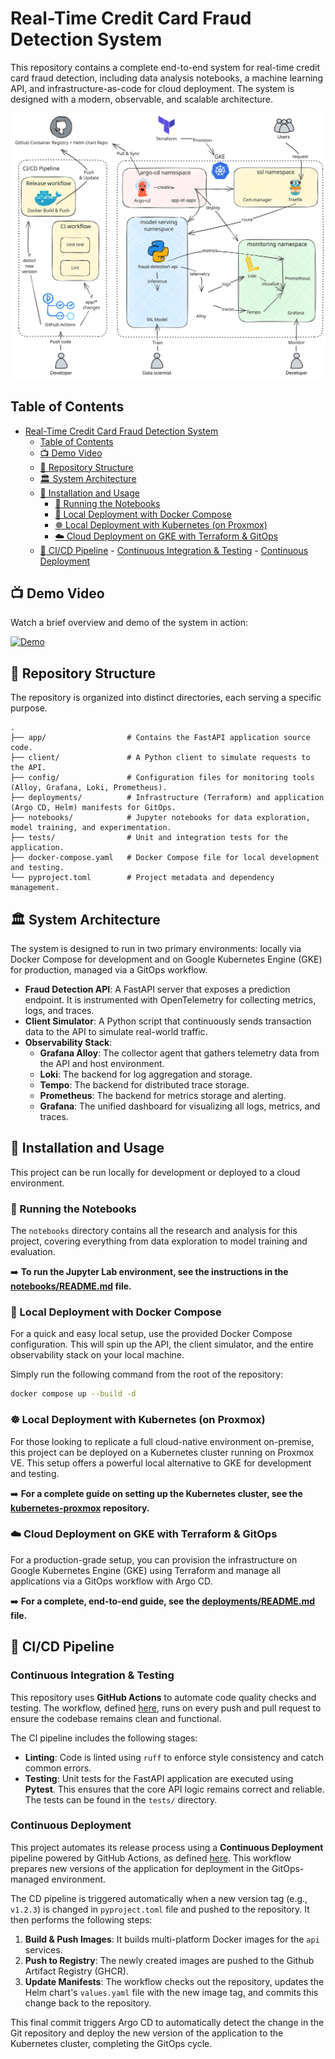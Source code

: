 # Real-Time Credit Card Fraud Detection System

This repository contains a complete end-to-end system for real-time credit card fraud detection, including data analysis notebooks, a machine learning API, and infrastructure-as-code for cloud deployment. The system is designed with a modern, observable, and scalable architecture.

![mlops1-arch](./deployments/images/mlops1-arch.excalidraw.svg)

## Table of Contents

<!--toc:start-->

- [Real-Time Credit Card Fraud Detection System](#real-time-credit-card-fraud-detection-system)
  - [Table of Contents](#table-of-contents)
  - [📺 Demo Video](#📺-demo-video)
  - [📂 Repository Structure](#📂-repository-structure)
  - [🏛️ System Architecture](#🏛️-system-architecture)
  - [🚀 Installation and Usage](#🚀-installation-and-usage)
    - [🔬 Running the Notebooks](#🔬-running-the-notebooks)
    - [🐳 Local Deployment with Docker Compose](#🐳-local-deployment-with-docker-compose)
    - [☸️ Local Deployment with Kubernetes (on Proxmox)](#️-local-deployment-with-kubernetes-on-proxmox)
    - [☁️ Cloud Deployment on GKE with Terraform & GitOps](#️-cloud-deployment-on-gke-with-terraform-gitops)
  - [🤖 CI/CD Pipeline](#🤖-cicd-pipeline) - [Continuous Integration & Testing](#continuous-integration-testing) - [Continuous Deployment](#continuous-deployment)
  <!--toc:end-->

## 📺 Demo Video

Watch a brief overview and demo of the system in action:

[![Demo](https://img.youtube.com/vi/SOBmdxpqs5E/0.jpg)](https://youtu.be/SOBmdxpqs5E)

## 📂 Repository Structure

The repository is organized into distinct directories, each serving a specific purpose.

```
.
├── app/                  # Contains the FastAPI application source code.
├── client/               # A Python client to simulate requests to the API.
├── config/               # Configuration files for monitoring tools (Alloy, Grafana, Loki, Prometheus).
├── deployments/          # Infrastructure (Terraform) and application (Argo CD, Helm) manifests for GitOps.
├── notebooks/            # Jupyter notebooks for data exploration, model training, and experimentation.
├── tests/                # Unit and integration tests for the application.
├── docker-compose.yaml   # Docker Compose file for local development and testing.
└── pyproject.toml        # Project metadata and dependency management.
```

## 🏛️ System Architecture

The system is designed to run in two primary environments: locally via Docker Compose for development and on Google Kubernetes Engine (GKE) for production, managed via a GitOps workflow.

- **Fraud Detection API**: A FastAPI server that exposes a prediction endpoint. It is instrumented with OpenTelemetry for collecting metrics, logs, and traces.
- **Client Simulator**: A Python script that continuously sends transaction data to the API to simulate real-world traffic.
- **Observability Stack**:
  - **Grafana Alloy**: The collector agent that gathers telemetry data from the API and host environment.
  - **Loki**: The backend for log aggregation and storage.
  - **Tempo**: The backend for distributed trace storage.
  - **Prometheus**: The backend for metrics storage and alerting.
  - **Grafana**: The unified dashboard for visualizing all logs, metrics, and traces.

## 🚀 Installation and Usage

This project can be run locally for development or deployed to a cloud environment.

### 🔬 Running the Notebooks

The `notebooks` directory contains all the research and analysis for this project, covering everything from data exploration to model training and evaluation.

➡️ **To run the Jupyter Lab environment, see the instructions in the [notebooks/README.md](./notebooks/README.md) file.**

### 🐳 Local Deployment with Docker Compose

For a quick and easy local setup, use the provided Docker Compose configuration. This will spin up the API, the client simulator, and the entire observability stack on your local machine.

Simply run the following command from the root of the repository:

```bash
docker compose up --build -d
```

### ☸️ Local Deployment with Kubernetes (on Proxmox)

For those looking to replicate a full cloud-native environment on-premise, this project can be deployed on a Kubernetes cluster running on Proxmox VE. This setup offers a powerful local alternative to GKE for development and testing.

➡️ **For a complete guide on setting up the Kubernetes cluster, see the [kubernetes-proxmox](https://github.com/phuchoang2603/kubernetes-proxmox) repository.**

### ☁️ Cloud Deployment on GKE with Terraform & GitOps

For a production-grade setup, you can provision the infrastructure on Google Kubernetes Engine (GKE) using Terraform and manage all applications via a GitOps workflow with Argo CD.

➡️ **For a complete, end-to-end guide, see the [deployments/README.md](./deployments/README.md) file.**

## 🤖 CI/CD Pipeline

### Continuous Integration & Testing

This repository uses **GitHub Actions** to automate code quality checks and testing. The workflow, defined [here](.github/workflows/lint-test.yml), runs on every push and pull request to ensure the codebase remains clean and functional.

The CI pipeline includes the following stages:

- **Linting**: Code is linted using `ruff` to enforce style consistency and catch common errors.
- **Testing**: Unit tests for the FastAPI application are executed using **Pytest**. This ensures that the core API logic remains correct and reliable. The tests can be found in the `tests/` directory.

### Continuous Deployment

This project automates its release process using a **Continuous Deployment** pipeline powered by GitHub Actions, as defined [here](.github/workflows/release.yml). This workflow prepares new versions of the application for deployment in the GitOps-managed environment.

The CD pipeline is triggered automatically when a new version tag (e.g., `v1.2.3`) is changed in `pyproject.toml` file and pushed to the repository. It then performs the following steps:

1. **Build & Push Images**: It builds multi-platform Docker images for the `api` services.
2. **Push to Registry**: The newly created images are pushed to the Github Artifact Registry (GHCR).
3. **Update Manifests**: The workflow checks out the repository, updates the Helm chart's `values.yaml` file with the new image tag, and commits this change back to the repository.

This final commit triggers Argo CD to automatically detect the change in the Git repository and deploy the new version of the application to the Kubernetes cluster, completing the GitOps cycle.
